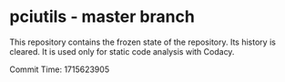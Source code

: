 # pciutils - master branch

This repository contains the frozen state of the repository.
Its history is cleared. It is used only for static code
analysis with Codacy.

Commit Time: 1715623905